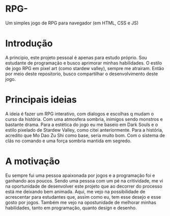 # RPG-
Um simples jogo de RPG para navegador (em HTML, CSS e JS)

# Introdução
A principio, este projeto pessoal é apenas para estudo próprio. Sou estudante de programação e busco aprimorar minhas habilidades.
O estilo de jogo RPG em pixel art (como stardew valley), sempre me atrairam. Então por meio deste repositorio, busco compartilhar o desenvolvimento deste jogo.

# Principais ideias
A ideia é fazer um RPG interativo, com dialogos e escolhas q mudam o curso da história. Com uma atmosfera sombria, inimigos sendo monstros e bastante drama. Para a estética do jogo eu me baseio em Dark Souls e o estilo pixelado de Stardew Valley, como citei anteriormente.
Para a história, acredito que Mo Dao Zu Shi como base, seria muito bom. Com o sistema de clãs no comando e uma força sombria mantida em segredo.

# A motivação
Eu sempre fui uma pessoa apaixonada por jogos e a programação foi e ganhando aos poucos. Sendo uma pessoa com um pé na critividade, me vi na oportunidade de desenvolver este projeto que ao decorrer do processo está me deixando bem animada. Aqui, me vejo na possibilidade de acrescentar para estudantes que, assim como eu, tem esse desejo e esse gosto por jogos. Também me vejo na opostunidade de melhorar minhas habilidades, tanto em programação, quanto design e desenho. 
